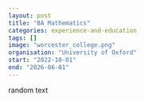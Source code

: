 ```yaml
---
layout: post
title: "BA Mathematics"
categories: experience-and-education
tags: []
image: "worcester_college.png"
organisation: "University of Oxford"
start: "2022-10-01"
end: "2026-06-01"
---
```


random text